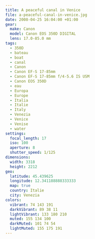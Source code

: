 ```yaml
---
title: A peaceful canal in Venice
file: a-peaceful-canal-in-venice.jpg
date: 2008-04-25 16:04:00 +01:00
gear:
  make: Canon
  model: Canon EOS 350D DIGITAL
  lens: 17.0-85.0 mm
tags:
  - 350D
  - bateau
  - boat
  - canal
  - Canon
  - Canon EF-S 17-85mm
  - Canon EF-S 17-85mm f/4-5.6 IS USM
  - Canon EOS 350D
  - eau
  - Europa
  - Europe
  - Italia
  - Italie
  - Italy
  - Venezia
  - Venice
  - Venise
  - water
settings:
  focal_length: 17
  iso: 100
  aperture: 8
  shutter_speed: 1/125
dimensions:
  width: 3318
  height: 2212
geo:
  latitude: 45.439625
  longitude: 12.341188888333333
  map: true
  country: Italie
  city: Venezia
colors:
  vibrant: 74 143 191
  darkVibrant: 89 38 11
  lightVibrant: 133 180 210
  muted: 155 134 100
  darkMuted: 101 74 54
  lightMuted: 155 175 191
---
```



